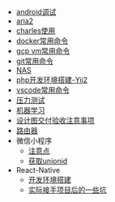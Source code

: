 
- [android调试](./android调试.md)
- [aria2](./aria2.md)
- [charles使用](./charles使用.md)
- [docker常用命令](./docker常用命令.md)
- [gcp vm常用命令](./gcp-vm常用命令.md)
- [git常用命令](./git常用命令.md)
- [NAS](./NAS.md)
- [php开发环境搭建-Yii2](./php开发环境搭建-Yii2.md)
- [vscode常用命令](./vscode常用命令.md)
- [压力测试](./压力测试.md)
- [机器学习](./机器学习.md)
- [设计图交付验收注意事项](./设计图交付验收注意事项.md)
- [路由器](./路由器.md)
- 微信小程序
  - [注意点](./微信小程序/注意点.md) 
  - [获取unionid](./微信小程序/获取unionid.md)
- React-Native
  - [开发环境搭建](./React-Native/开发环境搭建.md) 
  - [实际接手项目后的一些坑](./React-Native/实际接手项目后的一些坑.md)